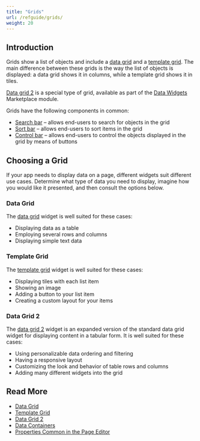 ```yaml
---
title: "Grids"
url: /refguide/grids/
weight: 20
---
```


## Introduction

Grids show a list of objects and include a [data grid](/refguide/data-grid/) and a [template grid](/refguide/template-grid/). The main difference between these grids is the way the list of objects is displayed: a data grid shows it in columns, while a template grid shows it in tiles.

[Data grid 2](/appstore/modules/data-grid-2/) is a special type of grid, available as part of the [Data Widgets](https://marketplace.mendix.com/link/component/116540) Marketplace module.

Grids have the following components in common:

* [Search bar](/refguide/search-bar/) – allows end-users to search for objects in the grid 
* [Sort bar](/refguide/sort-order/#sort-bar) – allows end-users to sort items in the grid 
* [Control bar](/refguide/control-bar/) – allows end-users to control the objects displayed in the grid by means of buttons 

## Choosing a Grid

If your app needs to display data on a page, different widgets suit different use cases. Determine what type of data you need to display, imagine how you would like it presented, and then consult the options below.

### Data Grid

The [data grid](/refguide/data-grid/) widget is well suited for these cases:

* Displaying data as a table
* Employing several rows and columns
* Displaying simple text data

### Template Grid

The [template grid](/refguide/template-grid/) widget is well suited for these cases:

* Displaying tiles with each list item
* Showing an image
* Adding a button to your list item
* Creating a custom layout for your items

### Data Grid 2

The [data grid 2](/appstore/modules/data-grid-2/) widget is an expanded version of the standard data grid widget for displaying content in a tabular form. It is well suited for these cases:

* Using personalizable data ordering and filtering
* Having a responsive layout
* Customizing the look and behavior of table rows and columns
* Adding many different widgets into the grid

## Read More

* [Data Grid](/refguide/data-grid/)
* [Template Grid](/refguide/template-grid/)
* [Data Grid 2](/appstore/modules/data-grid-2/)
* [Data Containers](/refguide/data-widgets/)
* [Properties Common in the Page Editor](/refguide/common-widget-properties/)
